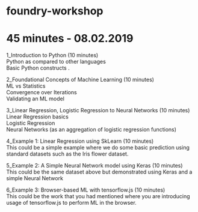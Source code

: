 # foundry-workshop
<h1>45 minutes - 08.02.2019</h1>

<p>1_Introduction to Python (10 minutes)<br>
Python as compared to other languages<br>
Basic Python constructs . </p> 
<p>2_Foundational Concepts of Machine Learning (10 minutes)<br>
ML vs Statistics<br>
Convergence over Iterations<br>
Validating an ML model</p> 
<p>3_Linear Regression, Logistic Regression to Neural Networks (10 minutes)<br>
Linear Regression basics<br>
Logistic Regression<br>
Neural Networks (as an aggregation of logistic regression functions)</p> 
<p>4_Example 1: Linear Regression using SkLearn (10 minutes)<br>
This could be a simple example where we do some basic prediction using standard datasets such as the Iris flower dataset.</p> 
<p>5_Example 2: A Simple Neural Network model using Keras (10 minutes)<br>
This could be the same dataset above but demonstrated using Keras and a simple Neural Network</p> 
<p>6_Example 3: Browser-based ML with tensorflow.js (10 minutes)<br>
This could be the work that you had mentioned where you are introducing usage of tensorflow.js to perform ML in the browser.</p> 
